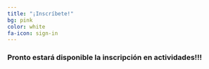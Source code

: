```yaml
---
title: "¡Inscríbete!"
bg: pink
color: white
fa-icon: sign-in
---
```


### Pronto estará disponible la inscripción en actividades!!!
